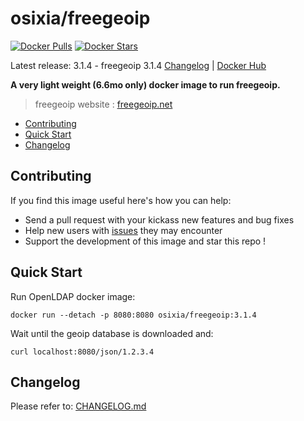# osixia/freegeoip

[![Docker Pulls](https://img.shields.io/docker/pulls/osixia/freegeoip.svg)][hub]
[![Docker Stars](https://img.shields.io/docker/stars/osixia/freegeoip.svg)][hub]

[hub]: https://hub.docker.com/r/osixia/freegeoip/

Latest release: 3.1.4 - freegeoip 3.1.4  [Changelog](CHANGELOG.md) | [Docker Hub](https://hub.docker.com/r/osixia/freegeoip/) 

**A very light weight (6.6mo only) docker image to run freegeoip.**

> freegeoip website : [freegeoip.net](https://freegeoip.net)

- [Contributing](#contributing)
- [Quick Start](#quick-start)
- [Changelog](#changelog)

## Contributing

If you find this image useful here's how you can help:

- Send a pull request with your kickass new features and bug fixes
- Help new users with [issues](https://github.com/osixia/docker-freegeoip/issues) they may encounter
- Support the development of this image and star this repo !

## Quick Start
Run OpenLDAP docker image:

	docker run --detach -p 8080:8080 osixia/freegeoip:3.1.4

Wait until the geoip database is downloaded and:

	curl localhost:8080/json/1.2.3.4




## Changelog

Please refer to: [CHANGELOG.md](CHANGELOG.md)
